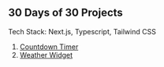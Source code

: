 ## 30 Days of 30 Projects
Tech Stack: Next.js, Typescript, Tailwind CSS

1. [Countdown Timer](https://countdowntimer-km3uvmcc4-saadbutt27s-projects.vercel.app/)
2. [Weather Widget](https://weather-widget-rust.vercel.app/)
